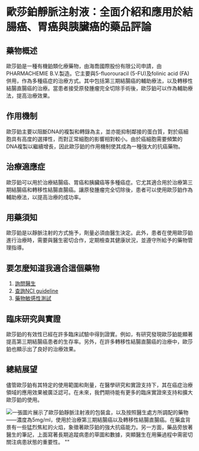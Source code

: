 # 歐莎鉑靜脈注射液：全面介紹和應用於結腸癌、胃癌與胰臟癌的藥品評論

## 藥物概述
歐莎鉑是一種有機鉑類化療藥物，由海喬國際股份有限公司申請，由PHARMACHEMIE B.V.製造。它主要與5-fluorouracil (5-FU)及folinic acid (FA) 併用，作為多種癌症的治療方式。其中包括第三期結腸癌的輔助療法，以及轉移性結腸直腸癌的治療。當患者接受原發腫瘤完全切除手術後，歐莎鉑可以作為輔助療法，提高治療效果。

## 作用機制
歐莎鉑主要以阻斷DNA的複製和轉錄為主，並亦能抑制鄰接的蛋白質，對於癌細胞具有高度的選擇性，而對正常細胞的影響相對較小。由於癌細胞需要頻繁的DNA複製以繼續增長，因此歐莎鉑的作用機制使其成為一種強大的抗癌藥物。

## 治療適應症
歐莎鉑可以用於治療結腸癌、胃癌和胰臟癌等多種癌症。它尤其適合用於治療第三期結腸癌和轉移性結腸直腸癌。讓原發腫瘤完全切除後，患者可以使用歐莎鉑作為輔助療法，以提高治療的成功率。

## 用藥須知
歐莎鉑是以靜脈注射的方式施予，劑量必須由醫生決定。此外，患者在使用歐莎鉑進行治療時，需要與醫生密切合作，定期檢查其健康狀況，並遵守所給予的藥物管理指導。

## 要怎麼知道我適合這個藥物

1. [詢問醫生](./text/1-1.html)
2. [查詢NCI guideline](./text/1-2.html)
3. [藥物敏感性測試](./text/1-3.html)

## 臨床研究與實證
歐莎鉑的有效性已經在許多臨床試驗中得到證實。例如，有研究發現歐莎鉑能顯著提高第三期結腸癌患者的生存率。另外，在許多轉移性結腸直腸癌的治療中，歐莎鉑也顯示出了良好的治療效果。

## 總結展望
儘管歐莎鉑有其特定的使用範圍和劑量，在醫學研究和實證支持下，其在癌症治療領域的應用效果被廣泛認可。在未來，我們期待能有更多的臨床實證來支持和擴大歐莎鉑的使用。

![一張圖片展示了歐莎鉑靜脈注射液的包裝盒，以及按照醫生處方所調配的藥物——濃度為5mg/ml，使用於治療第三期結腸癌以及轉移性結腸直腸癌。在藥盒背景有一些猛烈焦紅的火焰，象徵著歐莎鉑的強大抗癌能力。另一方面，藥品旁放著醫生的筆記，上面寫著長期追蹤病患的草圖和數據，突顯醫生在用藥過程中需密切關注病患狀態的重要性。
""](https://i.imgur.com/NWjwrIU.jpeg)